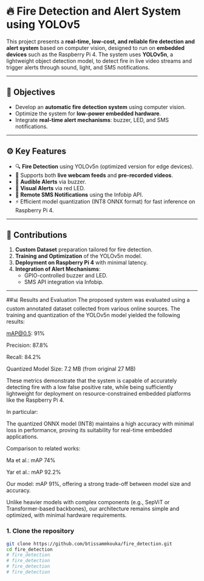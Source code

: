 # 🔥 Fire Detection and Alert System using YOLOv5

This project presents a **real-time, low-cost, and reliable fire detection and alert system** based on computer vision, designed to run on **embedded devices** such as the Raspberry Pi 4. The system uses **YOLOv5n**, a lightweight object detection model, to detect fire in live video streams and trigger alerts through sound, light, and SMS notifications.

---

## 📌 Objectives

- Develop an **automatic fire detection system** using computer vision.
- Optimize the system for **low-power embedded hardware**.
- Integrate **real-time alert mechanisms**: buzzer, LED, and SMS notifications.

---

## ⚙️ Key Features

- 🔍 **Fire Detection** using YOLOv5n (optimized version for edge devices).
- 🎥 Supports both **live webcam feeds** and **pre-recorded videos**.
- 🔔 **Audible Alerts** via buzzer.
- 🔴 **Visual Alerts** via red LED.
- 📲 **Remote SMS Notifications** using the Infobip API.
- ⚡ Efficient model quantization (INT8 ONNX format) for fast inference on Raspberry Pi 4.

---

## 🧠 Contributions

1. **Custom Dataset** preparation tailored for fire detection.
2. **Training and Optimization** of the YOLOv5n model.
3. **Deployment on Raspberry Pi 4** with minimal latency.
4. **Integration of Alert Mechanisms**:
   - GPIO-controlled buzzer and LED.
   - SMS API integration via Infobip.

---

##📊 Results and Evaluation
The proposed system was evaluated using a custom annotated dataset collected from various online sources. The training and quantization of the YOLOv5n model yielded the following results:

mAP@0.5: 91%

Precision: 87.8%

Recall: 84.2%

Quantized Model Size: 7.2 MB (from original 27 MB)

These metrics demonstrate that the system is capable of accurately detecting fire with a low false positive rate, while being sufficiently lightweight for deployment on resource-constrained embedded platforms like the Raspberry Pi 4.

In particular:

The quantized ONNX model (INT8) maintains a high accuracy with minimal loss in performance, proving its suitability for real-time embedded applications.

Comparison to related works:

Ma et al.: mAP 74%

Yar et al.: mAP 92.2%

Our model: mAP 91%, offering a strong trade-off between model size and accuracy.

Unlike heavier models with complex components (e.g., SepViT or Transformer-based backbones), our architecture remains simple and optimized, with minimal hardware requirements.

### 1. Clone the repository

```bash
git clone https://github.com/btissammkouka/fire_detection.git
cd fire_detection
# fire_detection
# fire_detection
# fire_detection
# fire_detection
```

